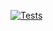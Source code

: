 [![Tests](https://github.com/dingraha/AcousticMetrics.jl/actions/workflows/test.yaml/badge.svg)](https://github.com/dingraha/AcousticMetrics.jl/actions/workflows/test.yaml)
